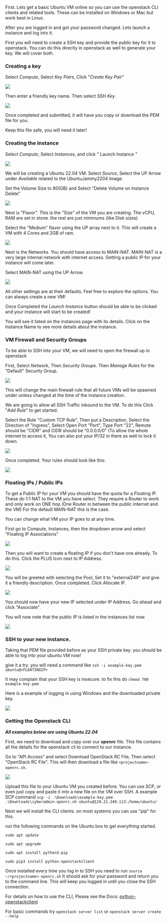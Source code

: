 First. Lets get a basic Ubuntu VM online so you can use the openstack CLI clients and related tools. These can be installed on Windows or Mac but work best in Linux.

After you are logged in and got your password changed. Lets launch a instance and log into it.

First you will need to create a SSH key and provide the public key for it to openstack. You can do this directly in openstack as well to generate your key. We will cover both.

### **Creating a key**

Select _Compute_, Select _Key Pairs_, Click "_Create Key Pair_"

![](https://raw.githubusercontent.com/RIT-GCI-CyberRange/Openstack-Guides/main/guide-images/create-key-1.png)

Then enter a friendly key name. Then select _SSH Key_.

![](https://raw.githubusercontent.com/RIT-GCI-CyberRange/Openstack-Guides/main/guide-images/create-key-2.png)

Once completed and submitted, it will have you copy or download the PEM file for you. 

Keep this file safe, you will need it later!

### Creating the Instance 

Select _Compute_,  Select _Instances_, and click " Launch Instance "

![](https://raw.githubusercontent.com/RIT-GCI-CyberRange/Openstack-Guides/main/guide-images/create-vm-1.png)

We will be creating a Ubuntu 22.04 VM. Select _Source_, Select the UP Arrow under _Available_ related to the UbuntuJammy2204 Image. 

Set the Volume Size to 80(GB) and Select "Delete Volume on Instance Delete" 

![](https://raw.githubusercontent.com/RIT-GCI-CyberRange/Openstack-Guides/main/guide-images/create-vm-2.png)

Next is "Flavor". This is the "Size" of the VM you are creating. The vCPU, RAM are set in stone. the rest are just minimums (like Disk sizes)

Select the "Medium" flavor using the UP array next to it. This will create a VM with 4 Cores and 2GB of ram.

![](https://raw.githubusercontent.com/RIT-GCI-CyberRange/Openstack-Guides/main/guide-images/create-vm-3.png)

Next is the Networks. You should have access to MAIN-NAT. MAIN-NAT is a very large internal network with internet access. Getting a public IP for your instance will come later. 

Select MAIN-NAT using the UP Arrow.

![](https://raw.githubusercontent.com/RIT-GCI-CyberRange/Openstack-Guides/main/guide-images/create-vm-4.png)

All other settings are at their defaults. Feel free to explore the options. You can always create a new VM!

Once Completed the _Launch Instance_ button should be able to be clicked and your instance will start to be created!

You will see it listed on the instances page with its details. Click on the Instance Name to see more details about the instance.


### VM Firewall and Security Groups

To be able to SSH into your VM, we will need to open the firewall up in openstack

First, Select _Network_, Then _Security Groups_. Then _Manage Rules_ for the "Default" Security Group.

![](https://raw.githubusercontent.com/RIT-GCI-CyberRange/Openstack-Guides/main/guide-images/secgroups-1.png)

This will change the main firewall rule that all future VMs will be spawned under unless changed at the time of the instance creation.

We are going to allow all SSH Traffic inbound to the VM. To do this Click "_Add Rule_" to get started.

Select the Rule "Custom TCP Rule", Then put a Description, Select the Direction of "Ingress", Select Open Port "Port", Type Port "22", Remote should be "CIDR" and CIDR should be "0.0.0.0/0" (To allow the whole internet to access it, You can also put your IP/32 in there as well to lock it down.

![](https://raw.githubusercontent.com/RIT-GCI-CyberRange/Openstack-Guides/main/guide-images/secgroups-2.png)

Once completed. Your rules should look like this:

![](https://raw.githubusercontent.com/RIT-GCI-CyberRange/Openstack-Guides/main/guide-images/secgroups-3.png)


### Floating IPs / Public IPs

To get a Public IP for your VM you should have the quota for a Floating IP. These do 1:1 NAT to the VM you have select. They require a Router to work and only work on ONE hop (One Router in between the public internet and the VM) For the default MAIN-NAT this is the case.

You can change what VM your IP goes to at any time.

First go to Compute, Instances, then the dropdown arrow and select "Floating IP Associations"

![](https://raw.githubusercontent.com/RIT-GCI-CyberRange/Openstack-Guides/main/guide-images/floatingip-1.png)

Then you will want to create a floating IP if you don't have one already. To do this. Click the PLUS Icon next to IP Address.

![](https://raw.githubusercontent.com/RIT-GCI-CyberRange/Openstack-Guides/main/guide-images/floatingip-2.png)

You will be greeted with selecting the Pool, Set it to "external249" and give it a friendly description. Once completed. Click Allocate IP.

![](https://raw.githubusercontent.com/RIT-GCI-CyberRange/Openstack-Guides/main/guide-images/floatingip-3.png)

You should now have your new IP selected under IP Address. Go ahead and click "Associate".

You will now note that the public IP is listed in the instances list now.

![](https://raw.githubusercontent.com/RIT-GCI-CyberRange/Openstack-Guides/main/guide-images/floatingip-4.png)


### SSH to your new instance. 

Taking that PEM file provided before as your SSH private key. you should be able to log into your ubuntu VM now!

give it a try. you will need a command like `ssh -i example-key.pem ubuntu@<FLOATINGIP>`

It may complain that your SSH key is insecure. to fix this do `chmod 700 example-key.pem`

Here is a example of logging in using Windows and the downloaded private key.

![](https://raw.githubusercontent.com/RIT-GCI-CyberRange/Openstack-Guides/main/guide-images/ssh-1.png)

### Getting the Openstack CLI

_**All examples below are using Ubuntu 22.04**_

First, we need to download and copy over our _**openrc**_ file. This file contains all the details for the openstack cli to connect to our instance.

Go to "API Access" and select Download OpenStack RC File, Then select "OpenStack RC File". This will then download a file like `<projectname>-openrc.sh`. 

![](https://raw.githubusercontent.com/RIT-GCI-CyberRange/Openstack-Guides/main/guide-images/openrc-1.png)

Upload this file to your Ubuntu VM you created before. You can use SCP, or even just copy and paste it into a new file on the VM over SSH. A example SCP command `scp -i .\Downloads\example-key.pem .\Downloads\cyberadmin-openrc.sh ubuntu@129.21.249.113:/home/ubuntu/`

Next we will install the CLI clients. on most systems you can use "pip" for this.

run the following commands on the Ubuntu box to get everything started.


`sudo apt update`

`sudo apt upgrade`

`sudo apt install python3-pip`

`sudo pip3 install python-openstackclient`




Once installed every time you log in to SSH you need to run `source ~/<projectname>-openrc.sh` It should ask for your password and return you to the command line. This will keep you logged in until you close the SSH connection.


For details on how to use the CLI, Please see the Docs: [python-openstackclient](https://docs.openstack.org/python-openstackclient/latest/cli/index.html)

For basic commands try `openstack server list` or `openstack server create --help`























